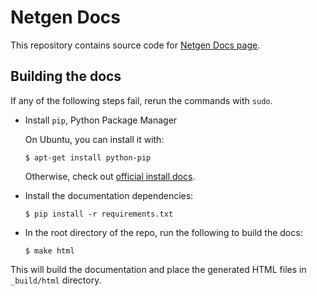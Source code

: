 # Netgen Docs

This repository contains source code for [Netgen Docs page](https://docs.netgen.io).

## Building the docs

If any of the following steps fail, rerun the commands with `sudo`.

* Install `pip`, Python Package Manager

    On Ubuntu, you can install it with:
    
    ```
    $ apt-get install python-pip
    ```

    Otherwise, check out [official install docs](https://pip.pypa.io/en/stable/installing/).

* Install the documentation dependencies: 

    ```
    $ pip install -r requirements.txt
    ```

* In the root directory of the repo, run the following to build the docs:

    ```
    $ make html
    ```

This will build the documentation and place the generated HTML files in `_build/html` directory.
